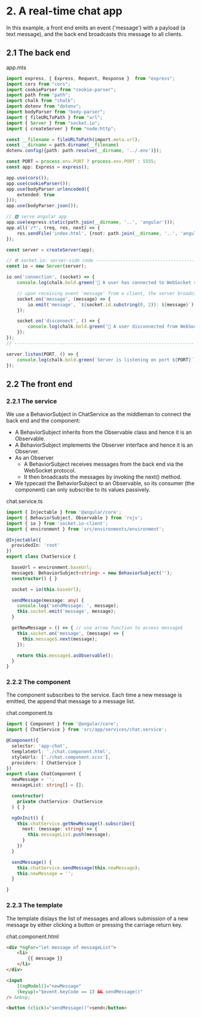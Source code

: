 # 2. A real-time chat app

In this example, a front end emits an event ('message') with a payload (a text message), and the back end broadcasts this message to all clients.

## 2.1 The back end

app.mts

```typescript
import express, { Express, Request, Response }  from "express";
import cors from "cors";
import cookieParser from "cookie-parser";
import path from "path";
import chalk from "chalk";
import dotenv from "dotenv";
import bodyParser from "body-parser";
import { fileURLToPath } from "url";
import { Server } from "socket.io";
import { createServer } from "node:http";

const __filename = fileURLToPath(import.meta.url);
const __dirname = path.dirname(__filename)
dotenv.config({path: path.resolve(__dirname, '../.env')});

const PORT = process.env.PORT ? process.env.PORT : 5555;
const app: Express = express();

app.use(cors());
app.use(cookieParser());
app.use(bodyParser.urlencoded({
    extended: true
}));
app.use(bodyParser.json());

// 🅰️ serve angular app
app.use(express.static(path.join(__dirname, '..', 'angular')));
app.all('/*', (req, res, next) => {
    res.sendFile('index.html', {root: path.join(__dirname, '..', 'angular')});
});

const server = createServer(app);

// ⚽ socket.io: server-side code --------------------------------------- 
const io = new Server(server);

io.on('connection', (socket) => {
    console.log(chalk.bold.green('👨 A user has connected to WebSocket server!'));

    // upon receiving event 'message' from a client, the server broadcast its payload (message) to every client, prefixing the payload with the first 2 characters of socket.id
    socket.on('message', (message) => {
        io.emit('message', `${socket.id.substring(0, 2)}: ${message}`)
    });

    socket.on('disconnect', () => {
        console.log(chalk.bold.green('👋 A user disconnected from WebSocket server!'));
    });
});
// -------------------------------------------------------------------

server.listen(PORT, () => {
    console.log(chalk.bold.green(`Server is listening on port ${PORT}`));
});

```

## 2.2 The front end

### 2.2.1 The service

We use a BehaviorSubject in ChatService as the middleman to connect the back end and the component:

- A BehaviorSubject inherits from the Observable class and hence it is an Observable.
- A BehaviorSubject implements the Observer interface and hence it is an Observer. 
- As an Observer
    - A BehaviorSubject receives messages from the back end via the WebSocket protocol.
    - It then broadcasts the messages by invoking the next() method.
- We typecast the BehaviorSubject to an Observable, so its consumer (the component) can only subscribe to its values passively.

chat.service.ts

```typescript
import { Injectable } from '@angular/core';
import { BehaviorSubject, Observable } from 'rxjs';
import { io } from 'socket.io-client';
import { environment } from 'src/environments/environment';

@Injectable({
  providedIn: 'root'
})
export class ChatService {

  baseUrl = environment.baseUrl;
  message$: BehaviorSubject<string> = new BehaviorSubject('');
  constructor() { }

  socket = io(this.baseUrl);

  sendMessage(message: any) {
    console.log('sendMessage: ', message);
    this.socket.emit('message', message);
  }

  getNewMessage = () => { // use arrow function to access message$
    this.socket.on('message', (message) => {
      this.message$.next(message);
    });

    return this.message$.asObservable();
  }
}

```

### 2.2.2 The component

The component subscribes to the service. Each time a new message is emitted, the append that message to a message list.

chat.component.ts

```typescript
import { Component } from '@angular/core';
import { ChatService } from 'src/app/services/chat.service';

@Component({
  selector: 'app-chat',
  templateUrl: './chat.component.html',
  styleUrls: ['./chat.component.scss'],
  providers: [ ChatService ]
})
export class ChatComponent {
  newMessage = '';
  messageList: string[] = [];

  constructor(
    private chatService: ChatService
  ) { }

  ngOnInit() {
    this.chatService.getNewMessage().subscribe({
      next: (message: string) => {
        this.messageList.push(message);
      }
    })
  }

  sendMessage() {
    this.chatService.sendMessage(this.newMessage);
    this.newMessage = '';
  }

}
```

### 2.2.3 The template

The template dislays the list of messages and allows submission of a new message by either clicking a button or pressing the carriage return key.

chat.component.html

```html
<div *ngFor="let message of messageList">
    <li>
        {{ message }}
    </li>
</div>

<input 
    [(ngModel)]="newMessage"
    (keyup)="$event.keyCode == 13 && sendMessage()"
/> &nbsp;

<button (click)="sendMessage()">send</button>
```